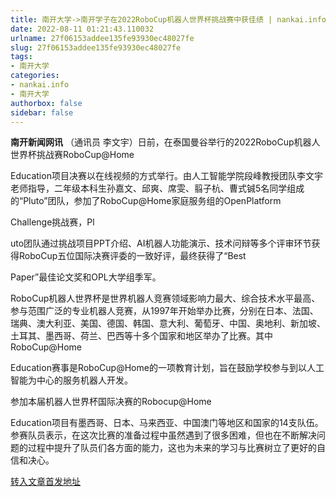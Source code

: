 ```yaml
---
title: 南开大学->南开学子在2022RoboCup机器人世界杯挑战赛中获佳绩 | nankai.info
date: 2022-08-11 01:21:43.110032
urlname: 27f06153addee135fe93930ec48027fe
slug: 27f06153addee135fe93930ec48027fe
tags: 
- 南开大学
categories:
- nankai.info
- 南开大学
authorbox: false
sidebar: false
---
```

**南开新闻网讯** （通讯员 李文宇）日前，在泰国曼谷举行的2022RoboCup机器人世界杯挑战赛RoboCup@Home

Education项目决赛以在线视频的方式举行。由人工智能学院段峰教授团队李文宇老师指导，二年级本科生孙嘉文、邱爽、席雯、翦子杭、曹式铖5名同学组成的“Pluto”团队，参加了RoboCup@Home家庭服务组的OpenPlatform

Challenge挑战赛，Pl
<!--more-->
uto团队通过挑战项目PPT介绍、AI机器人功能演示、技术问辩等多个评审环节获得RoboCup五位国际决赛评委的一致好评，最终获得了“Best

Paper”最佳论文奖和OPL大学组季军。

RoboCup机器人世界杯是世界机器人竞赛领域影响力最大、综合技术水平最高、参与范围广泛的专业机器人竞赛，从1997年开始举办比赛，分别在日本、法国、瑞典、澳大利亚、美国、德国、韩国、意大利、葡萄牙、中国、奥地利、新加坡、土耳其、墨西哥、荷兰、巴西等十多个国家和地区举办了比赛。其中RoboCup@Home

Education赛事是RoboCup@Home的一项教育计划，旨在鼓励学校参与到以人工智能为中心的服务机器人开发。

参加本届机器人世界杯国际决赛的Robocup@Home

Education项目有墨西哥、日本、马来西亚、中国澳门等地区和国家的14支队伍。参赛队员表示，在这次比赛的准备过程中虽然遇到了很多困难，但也在不断解决问题的过程中提升了队员们各方面的能力，这也为未来的学习与比赛树立了更好的自信和决心。



[转入文章首发地址](http://news.nankai.edu.cn/ywsd/system/2022/08/04/030052368.shtml)